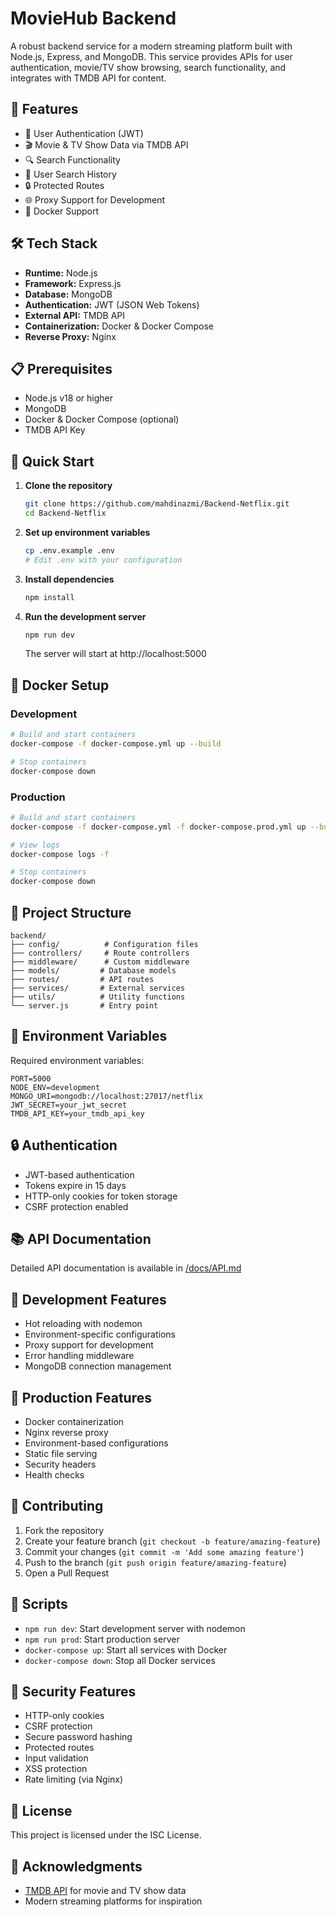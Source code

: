 # MovieHub Backend

A robust backend service for a modern streaming platform built with Node.js, Express, and MongoDB. This service provides APIs for user authentication, movie/TV show browsing, search functionality, and integrates with TMDB API for content.

## 🚀 Features

- 👤 User Authentication (JWT)
- 🎬 Movie & TV Show Data via TMDB API
- 🔍 Search Functionality
- 📝 User Search History
- 🔒 Protected Routes
- 🌐 Proxy Support for Development
- 🐳 Docker Support

## 🛠 Tech Stack

- **Runtime:** Node.js
- **Framework:** Express.js
- **Database:** MongoDB
- **Authentication:** JWT (JSON Web Tokens)
- **External API:** TMDB API
- **Containerization:** Docker & Docker Compose
- **Reverse Proxy:** Nginx

## 📋 Prerequisites

- Node.js v18 or higher
- MongoDB
- Docker & Docker Compose (optional)
- TMDB API Key

## 🚀 Quick Start

1. **Clone the repository**

   ```bash
   git clone https://github.com/mahdinazmi/Backend-Netflix.git
   cd Backend-Netflix
   ```

2. **Set up environment variables**

   ```bash
   cp .env.example .env
   # Edit .env with your configuration
   ```

3. **Install dependencies**

   ```bash
   npm install
   ```

4. **Run the development server**

   ```bash
   npm run dev
   ```

   The server will start at http://localhost:5000

## 🐳 Docker Setup

### Development

```bash
# Build and start containers
docker-compose -f docker-compose.yml up --build

# Stop containers
docker-compose down
```

### Production

```bash
# Build and start containers
docker-compose -f docker-compose.yml -f docker-compose.prod.yml up --build -d

# View logs
docker-compose logs -f

# Stop containers
docker-compose down
```

## 📁 Project Structure

```
backend/
├── config/          # Configuration files
├── controllers/     # Route controllers
├── middleware/      # Custom middleware
├── models/         # Database models
├── routes/         # API routes
├── services/       # External services
├── utils/          # Utility functions
└── server.js       # Entry point
```

## 🔑 Environment Variables

Required environment variables:

```
PORT=5000
NODE_ENV=development
MONGO_URI=mongodb://localhost:27017/netflix
JWT_SECRET=your_jwt_secret
TMDB_API_KEY=your_tmdb_api_key
```

## 🔒 Authentication

- JWT-based authentication
- Tokens expire in 15 days
- HTTP-only cookies for token storage
- CSRF protection enabled

## 📚 API Documentation

Detailed API documentation is available in [/docs/API.md](docs/API.md)

## 🧪 Development Features

- Hot reloading with nodemon
- Environment-specific configurations
- Proxy support for development
- Error handling middleware
- MongoDB connection management

## 🚀 Production Features

- Docker containerization
- Nginx reverse proxy
- Environment-based configurations
- Static file serving
- Security headers
- Health checks

## 👥 Contributing

1. Fork the repository
2. Create your feature branch (`git checkout -b feature/amazing-feature`)
3. Commit your changes (`git commit -m 'Add some amazing feature'`)
4. Push to the branch (`git push origin feature/amazing-feature`)
5. Open a Pull Request

## 📝 Scripts

- `npm run dev`: Start development server with nodemon
- `npm run prod`: Start production server
- `docker-compose up`: Start all services with Docker
- `docker-compose down`: Stop all Docker services

## 🔐 Security Features

- HTTP-only cookies
- CSRF protection
- Secure password hashing
- Protected routes
- Input validation
- XSS protection
- Rate limiting (via Nginx)

## 📜 License

This project is licensed under the ISC License.

## 🙏 Acknowledgments

- [TMDB API](https://www.themoviedb.org/documentation/api) for movie and TV show data
- Modern streaming platforms for inspiration
